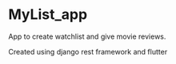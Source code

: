 # MyList_app

App to create watchlist and give movie reviews.

Created using django rest framework and flutter
